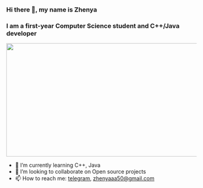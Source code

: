 ### Hi there 👋, my name is Zhenya
### I am a first-year Computer Science student and C++/Java developer

<img src="https://c4.wallpaperflare.com/wallpaper/760/955/638/artwork-landscape-sky-mountains-wallpaper-preview.jpg" width="600" height="300">

- 🌱 I’m currently learning C++, Java
- 👯 I’m looking to collaborate on Open source projects
- 📫 How to reach me: [telegram](https://t.me/zhenya_dudko), zhenyaaa50@gmail.com
